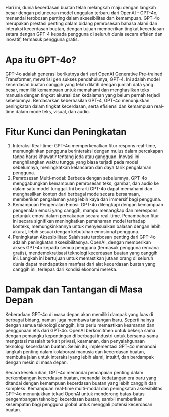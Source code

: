 Hari ini, dunia kecerdasan buatan telah melangkah maju dengan langkah besar dengan peluncuran model unggulan terbaru dari OpenAI - GPT-4o, menandai terobosan penting dalam aksesibilitas dan kemampuan. GPT-4o merupakan prestasi penting dalam bidang pemrosesan bahasa alami dan interaksi kecerdasan buatan, dengan tujuan memberikan tingkat kecerdasan setara dengan GPT-4 kepada pengguna di seluruh dunia secara efisien dan inovatif, termasuk pengguna gratis.

# Apa itu GPT-4o?
GPT-4o adalah generasi berikutnya dari seri OpenAI Generative Pre-trained Transformer, mewarisi gen sukses pendahulunya, GPT-4. Ini adalah model kecerdasan buatan canggih yang telah dilatih dengan jumlah data yang besar, memiliki kemampuan untuk memahami dan menghasilkan teks manusia dengan tingkat akurasi dan kedalaman yang belum pernah terjadi sebelumnya. Berdasarkan keberhasilan GPT-4, GPT-4o menunjukkan peningkatan dalam tingkat kecerdasan, serta efisiensi dan kemampuan real-time dalam mode teks, visual, dan audio.

# Fitur Kunci dan Peningkatan
1. Interaksi Real-time: GPT-4o memperkenalkan fitur respons real-time, memungkinkan pengguna berinteraksi dengan mulus dalam percakapan tanpa harus khawatir tentang jeda atau gangguan. Inovasi ini menghilangkan waktu tunggu yang biasa terjadi pada model sebelumnya, meningkatkan kelancaran dan daya tarik pengalaman pengguna.
2. Pemrosesan Multi-modal: Berbeda dengan sebelumnya, GPT-4o menggabungkan kemampuan pemrosesan teks, gambar, dan audio ke dalam satu model tunggal. Ini berarti GPT-4o dapat memahami dan menghasilkan konten dari berbagai mode secara bersamaan, memberikan pengalaman yang lebih kaya dan immersif bagi pengguna.
3. Kemampuan Pengenalan Emosi: GPT-4o dilengkapi dengan kemampuan pengenalan emosi yang canggih, mampu menangkap dan merespons petunjuk emosi dalam percakapan secara real-time. Penambahan fitur ini secara signifikan meningkatkan pemahaman model terhadap konteks, memungkinkannya untuk menyesuaikan balasan dengan lebih akurat, lebih sesuai dengan kebutuhan emosional pengguna.
4. Peningkatan Aksesibilitas: Salah satu terobosan penting dari GPT-4o adalah peningkatan aksesibilitasnya. OpenAI, dengan memberikan akses GPT-4o kepada semua pengguna (termasuk pengguna rencana gratis), mendemokratisasi teknologi kecerdasan buatan yang canggih ini. Langkah ini bertujuan untuk memastikan jutaan orang di seluruh dunia dapat mendapatkan manfaat dari alat kecerdasan buatan yang canggih ini, terlepas dari kondisi ekonomi mereka.

# Dampak dan Tantangan di Masa Depan
Keberadaan GPT-4o di masa depan akan memiliki dampak yang luas di berbagai bidang, namun juga membawa tantangan baru. Seperti halnya dengan semua teknologi canggih, kita perlu memastikan keamanan dan penggunaan etis dari GPT-4o. OpenAI berkomitmen untuk bekerja sama dengan pemangku kepentingan di berbagai industri untuk bersama-sama mengatasi masalah terkait privasi, keamanan, dan penyalahgunaan teknologi kecerdasan buatan. Selain itu, implementasi GPT-4o menandai langkah penting dalam kolaborasi manusia dan kecerdasan buatan, membuka jalan untuk interaksi yang lebih alami, intuitif, dan berdampak dengan mesin di masa depan.

Secara keseluruhan, GPT-4o menandai pencapaian penting dalam perkembangan kecerdasan buatan, menandai kedatangan era baru yang ditandai dengan kemampuan kecerdasan buatan yang lebih canggih dan kompleks. Kemampuan real-time multi-modal dan peningkatan aksesibilitas GPT-4o menunjukkan tekad OpenAI untuk mendorong batas-batas pengembangan teknologi kecerdasan buatan, sambil memberikan kesempatan bagi pengguna global untuk menggali potensi kecerdasan buatan.
